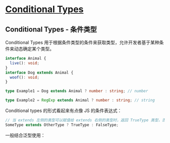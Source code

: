 # [Conditional Types](https://www.typescriptlang.org/docs/handbook/2/conditional-types.html)

## Conditional Types - 条件类型

Conditional Types 用于根据条件类型的条件来获取类型，允许开发者基于某种条件来动态确定某个类型。

```ts
interface Animal {
  live(): void;
}
interface Dog extends Animal {
  woof(): void;
}

type Example1 = Dog extends Animal ? number : string; // number

type Example2 = RegExp extends Animal ? number : string; // string
```

Conditional types 的形式看起来有点像 JS 的条件表达式：
```ts
// 当 extends 左侧的类型可以赋值给 extends 右侧的类型时，返回 TrueType 类型，否则返回 FalseType 类型
SomeType extends OtherType ? TrueType : FalseType;
```

一般结合泛型使用：
```ts

```
